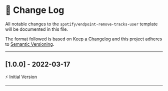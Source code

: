 # 📣 Change Log
All notable changes to the `spotify/endpoint-remove-tracks-user` template will be documented in this file.

The format followed is based on [Keep a Changelog](http://keepachangelog.com/) and this project adheres to [Semantic Versioning](http://semver.org/).

---
 
## [1.0.0] - 2022-03-17
 
⚡️ Initial Version
 
---
